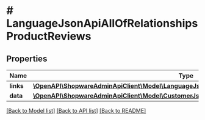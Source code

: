 # # LanguageJsonApiAllOfRelationshipsProductReviews

## Properties

Name | Type | Description | Notes
------------ | ------------- | ------------- | -------------
**links** | [**\OpenAPI\ShopwareAdminApiClient\Model\LanguageJsonApiAllOfRelationshipsProductReviewsLinks**](LanguageJsonApiAllOfRelationshipsProductReviewsLinks.md) |  | [optional]
**data** | [**\OpenAPI\ShopwareAdminApiClient\Model\CustomerJsonApiAllOfRelationshipsProductReviewsData[]**](CustomerJsonApiAllOfRelationshipsProductReviewsData.md) |  | [optional]

[[Back to Model list]](../../README.md#models) [[Back to API list]](../../README.md#endpoints) [[Back to README]](../../README.md)
